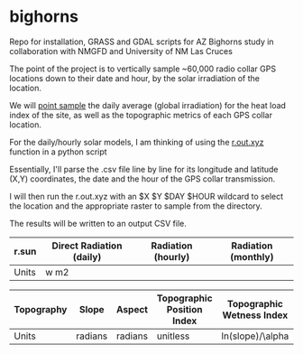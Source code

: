 # bighorns
Repo for installation, GRASS and GDAL scripts for AZ Bighorns study in collaboration with NMGFD and University of NM Las Cruces

The point of the project is to vertically sample ~60,000 radio collar GPS locations down to their date and hour, by the solar irradiation of the location.

We will [point sample](https://pvanb.wordpress.com/2010/02/15/sampling-raster-values-at-point-locations-in-qgis/) the daily average (global irradiation) for the heat load index of the site, as well as the topographic metrics of each GPS collar location.

For the daily/hourly solar models, I am thinking of using the [r.out.xyz](https://grass.osgeo.org/grass72/manuals/r.out.xyz.html) function in a python script

Essentially, I'll parse the .csv file line by line for its longitude and latitude (X,Y) coordinates, the date and the hour of the GPS collar transmission.

I will then run the r.out.xyz with an $X $Y $DAY $HOUR wildcard to select the location and the appropriate raster to sample from the directory.

The results will be written to an output CSV file.


|r.sun|Direct Radiation (daily)|Radiation (hourly)|Radiation (monthly)|
|-----|------------------------|------------------|-------------------|
|Units| w m2 | | | |

|Topography|Slope|Aspect|Topographic Position Index|Topographic Wetness Index|Complexity|
|----------|-----|------|--------------------------|-------------------------|----------|
|Units|radians|radians|unitless|ln(slope)/\alpha|?|
